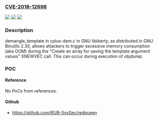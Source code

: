 ### [CVE-2018-12698](https://cve.mitre.org/cgi-bin/cvename.cgi?name=CVE-2018-12698)
![](https://img.shields.io/static/v1?label=Product&message=n%2Fa&color=blue)
![](https://img.shields.io/static/v1?label=Version&message=n%2Fa&color=blue)
![](https://img.shields.io/static/v1?label=Vulnerability&message=n%2Fa&color=brighgreen)

### Description

demangle_template in cplus-dem.c in GNU libiberty, as distributed in GNU Binutils 2.30, allows attackers to trigger excessive memory consumption (aka OOM) during the "Create an array for saving the template argument values" XNEWVEC call. This can occur during execution of objdump.

### POC

#### Reference
No PoCs from references.

#### Github
- https://github.com/RUB-SysSec/redqueen

